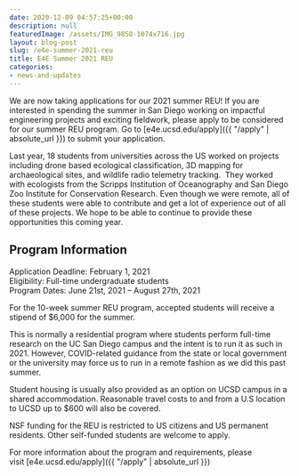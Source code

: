 ```yaml
---
date: 2020-12-09 04:57:25+00:00
description: null
featuredImage: /assets/IMG_9850-1074x716.jpg
layout: blog-post
slug: /e4e-summer-2021-reu
title: E4E Summer 2021 REU
categories:
- news-and-updates
---
```





We are now taking applications for our 2021 summer REU! If you are interested in spending the summer in San Diego working on impactful engineering projects and exciting fieldwork, please apply to be considered for our summer REU program. Go to [e4e.ucsd.edu/apply]({{ "/apply" | absolute_url }}) to submit your application.







Last year, 18 students from universities across the US worked on projects including drone based ecological classification, 3D mapping for archaeological sites, and wildlife radio telemetry tracking.  They worked with ecologists from the Scripps Institution of Oceanography and San Diego Zoo Institute for Conservation Research.  Even though we were remote, all of these students were able to contribute and get a lot of experience out of all of these projects.   We hope to be able to continue to provide these opportunities this coming year.







## Program Information







Application Deadline: February 1, 2021  
Eligibility: Full-time undergraduate students  
Program Dates: June 21st, 2021 – August 27th, 2021







For the 10-week summer REU program, accepted students will receive a stipend of $6,000 for the summer. 







This is normally a residential program where students perform full-time research on the UC San Diego campus and the intent is to run it as such in 2021. However, COVID-related guidance from the state or local government or the university may force us to run in a remote fashion as we did this past summer.







Student housing is usually also provided as an option on UCSD campus in a shared accommodation. Reasonable travel costs to and from a U.S location to UCSD up to $600 will also be covered.







NSF funding for the REU is restricted to US citizens and US permanent residents. Other self-funded students are welcome to apply.







For more information about the program and requirements, please visit [e4e.ucsd.edu/apply]({{ "/apply" | absolute_url }})



